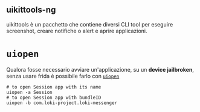 ## uikittools-ng

uikittools è un pacchetto che contiene diversi CLI tool per eseguire screenshot, creare notifiche o alert e aprire applicazioni.

# `uiopen`

Qualora fosse necessario avviare un'applicazione, su un **device jailbroken**, senza usare frida è possibile farlo con [`uiopen`](https://github.com/ProcursusTeam/uikittools-ng/blob/main/uiopen.m)
```shell
# to open Session app with its name
uiopen -a Session
# to open Session app with bundleID
uiopen -b com.loki-project.loki-messenger
```
